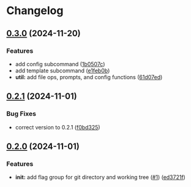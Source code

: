 # Changelog

## [0.3.0](https://github.com/iton0/hkup-cli/compare/v0.2.1...v0.3.0) (2024-11-20)


### Features

* add config subcommand ([1b0507c](https://github.com/iton0/hkup-cli/commit/1b0507c398074614d228229a875afaef66868412))
* add template subcommand ([e1feb0b](https://github.com/iton0/hkup-cli/commit/e1feb0bb3b77cc92630f58385e28d300ab17d72b))
* **util:** add file ops, prompts, and config functions ([61d07ed](https://github.com/iton0/hkup-cli/commit/61d07ed947033d358b3692369a7da468f477d627))

## [0.2.1](https://github.com/iton0/hkup-cli/compare/v0.2.0...v0.2.1) (2024-11-01)


### Bug Fixes

* correct version to 0.2.1 ([f0bd325](https://github.com/iton0/hkup-cli/commit/f0bd3251b349c60c5312a7ebb626bf37d775c9d6))

## [0.2.0](https://github.com/iton0/hkup-cli/compare/v0.1.0...v0.2.0) (2024-11-01)


### Features

* **init:** add flag group for git directory and working tree ([#1](https://github.com/iton0/hkup-cli/issues/1)) ([ed3721f](https://github.com/iton0/hkup-cli/commit/ed3721f83354dab268236e2e6ca1a033dcdc1427))
